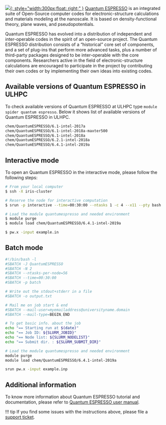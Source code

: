 [![](https://www.quantum-espresso.org/user/themes/quantum/images/logo_header.jpg){: style="width:300px;float: right;" }](https://www.quantum-espresso.org/project/manifesto)
[Quantum ESPRESSO](https://www.quantum-espresso.org/project/manifesto)
is an integrated suite of Open-Source computer codes for electronic-structure
calculations and materials modeling at the nanoscale.
It is based on density-functional theory, plane waves, and pseudopotentials.

Quantum ESPRESSO has evolved into a distribution of independent and
inter-operable codes in the spirit of an open-source project.
The Quantum ESPRESSO distribution consists of a “historical”
core set of components, and a set of plug-ins that perform more advanced tasks,
plus a number of third-party packages designed to be inter-operable with
the core components. Researchers active in the field of electronic-structure
calculations are encouraged to participate in the project by
contributing their own codes or by implementing their own
ideas into existing codes.


## Available versions of Quantum ESPRESSO in ULHPC
To check available versions of Quantum ESPRESSO at ULHPC type `module spider quantum espresso`.
Below it shows list of available versions of Quantum ESPRESSO in ULHPC. 
```bash
chem/QuantumESPRESSO/6.1-intel-2017a
chem/QuantumESPRESSO/6.1-intel-2018a-maxter500
chem/QuantumESPRESSO/6.1-intel-2018a
chem/QuantumESPRESSO/6.2.1-intel-2018a
chem/QuantumESPRESSO/6.4.1-intel-2019a
```

## Interactive mode
To open an Quantum ESPRESSO in the interactive mode, please follow the following steps:

```bash
# From your local computer
$ ssh -X iris-cluster

# Reserve the node for interactive computation
$ srun -p interactive --time=00:30:00 --ntasks 1 -c 4 --x11 --pty bash -i

# Load the module quantumespresso and needed environment 
$ module purge
$ module load chem/QuantumESPRESSO/6.4.1-intel-2019a

$ pw.x -input example.in
```

## Batch mode
```bash
#!/bin/bash -l
#SBATCH -J QuantumESPRESSO
#SBATCH -N 2
#SBATCH --ntasks-per-node=56
#SBATCH --time=00:30:00
#SBATCH -p batch

# Write out the stdout+stderr in a file
#SBATCH -o output.txt

# Mail me on job start & end
#SBATCH --mail-user=myemailaddress@universityname.domain
#SBATCH --mail-type=BEGIN,END

# To get basic info. about the job
echo "== Starting run at $(date)"
echo "== Job ID: ${SLURM_JOBID}"
echo "== Node list: ${SLURM_NODELIST}"
echo "== Submit dir. : ${SLURM_SUBMIT_DIR}"

# Load the module quantumespresso and needed environment 
module purge
module load chem/QuantumESPRESSO/6.4.1-intel-2019a

srun pw.x -input example.inp
```

## Additional information
To know more information about Quantum ESPRESSO tutorial and documentation,
please refer to [Quantum ESPRESSO user manual](https://www.quantum-espresso.org/resources/users-manual).

!!! tip
    If you find some issues with the instructions above,
    please file a [support ticket](https://hpc.uni.lu/support).

